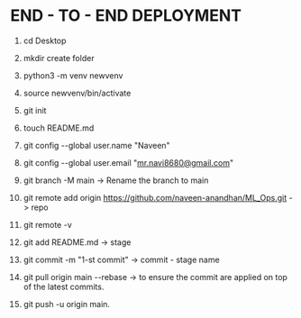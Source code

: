 # END - TO - END DEPLOYMENT

1. cd Desktop 
2. mkdir create folder
3. python3 -m venv newvenv
4. source newvenv/bin/activate
5. git init
6. touch README.md

7. git config --global user.name "Naveen"
8. git config --global user.email "mr.navi8680@gmail.com"

9.  git branch -M main -> Rename the branch to main
10. git remote add origin https://github.com/naveen-anandhan/ML_Ops.git  -> repo 
11. git remote -v


12. git add README.md             -> stage
13. git commit -m "1-st commit"   -> commit - stage name
14. git pull origin main --rebase -> to ensure the commit are applied on top of the latest commits.
15. git push -u origin main.
